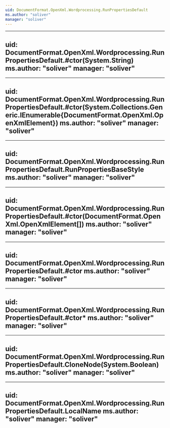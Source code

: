 ```yaml
---
uid: DocumentFormat.OpenXml.Wordprocessing.RunPropertiesDefault
ms.author: "soliver"
manager: "soliver"
---
```


---
uid: DocumentFormat.OpenXml.Wordprocessing.RunPropertiesDefault.#ctor(System.String)
ms.author: "soliver"
manager: "soliver"
---

---
uid: DocumentFormat.OpenXml.Wordprocessing.RunPropertiesDefault.#ctor(System.Collections.Generic.IEnumerable{DocumentFormat.OpenXml.OpenXmlElement})
ms.author: "soliver"
manager: "soliver"
---

---
uid: DocumentFormat.OpenXml.Wordprocessing.RunPropertiesDefault.RunPropertiesBaseStyle
ms.author: "soliver"
manager: "soliver"
---

---
uid: DocumentFormat.OpenXml.Wordprocessing.RunPropertiesDefault.#ctor(DocumentFormat.OpenXml.OpenXmlElement[])
ms.author: "soliver"
manager: "soliver"
---

---
uid: DocumentFormat.OpenXml.Wordprocessing.RunPropertiesDefault.#ctor
ms.author: "soliver"
manager: "soliver"
---

---
uid: DocumentFormat.OpenXml.Wordprocessing.RunPropertiesDefault.#ctor*
ms.author: "soliver"
manager: "soliver"
---

---
uid: DocumentFormat.OpenXml.Wordprocessing.RunPropertiesDefault.CloneNode(System.Boolean)
ms.author: "soliver"
manager: "soliver"
---

---
uid: DocumentFormat.OpenXml.Wordprocessing.RunPropertiesDefault.LocalName
ms.author: "soliver"
manager: "soliver"
---

